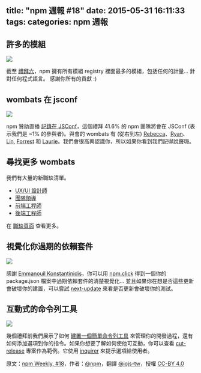 title: "npm 週報 #18"
date: 2015-05-31 16:11:33
tags:
categories: npm 週報
---


## 許多的模組

![](http://40.media.tumblr.com/1c0aee3ceac72cd84654c0c73046cdc3/tumblr_inline_np0zcr2GWr1t68bpr_500.png)

截至 [禮拜六](https://twitter.com/ReBeccaOrg/status/601920015592460288)，npm 擁有所有模組 registry 裡面最多的模組，包括任何的計量… 針對任何程式語言。 感謝你所有的貢獻 :)

## wombats 在 jsconf

![](http://40.media.tumblr.com/06e2604bc4f34d32c3eec56a8a53875b/tumblr_inline_np0rk6N5WH1t68bpr_540.png)

npm 贊助直播 [記錄在 JSConf](https://twitter.com/linclark/status/603580915130966017)，這個禮拜 41.6% 的 npm 團隊將會在 JSConf (表示我們是 ~1% 的參與者)。與會的 wombats 有 (從右到左) [Rebecca](https://twitter.com/ReBeccaOrg)、[Ryan](https://twitter.com/soldair)、[Lin](https://twitter.com/linclark), [Forrest](https://twitter.com/othiym23) 和 [Laurie](https://twitter.com/seldo)。我們會很高興認識你，所以如果你看到我們記得說聲嗨。

## 尋找更多 wombats

我們有大量的新職缺清單。

- [UX/UI 設計師](https://www.npmjs.com/jobs#ux-ui-designer)
- [團隊領導](https://www.npmjs.com/jobs#team-lead-www-team)
- [前端工程師](https://www.npmjs.com/jobs#frontend-engineer-www-team)
- [後端工程師](https://www.npmjs.com/jobs#backend-engineer-www-team)

在 [職缺頁面](https://www.npmjs.com/jobs) 查看更多。

## 視覺化你過期的依賴套件

![](http://40.media.tumblr.com/e3690e55895a3af59914dc24cbc4e4f9/tumblr_inline_np0ru9w3V31t68bpr_540.png)

感謝 [Emmanouil Konstantinidis](https://twitter.com/iamemmanouil/status/598504437582278656)，你可以用 [npm.click](http://npm.click/#/) 得到一個你的 package.json 檔案中過期依賴套件的清楚視覺化… 並且如果你在想是否這些更新會破壞你的建置，可以嘗試 [next-update](https://www.npmjs.com/package/next-update) 來看是否更新會破壞你的測試。

## 互動式的命令列工具

![](http://38.media.tumblr.com/96bb1a35232e57897442c746008dbb32/tumblr_inline_np0robBYOH1t68bpr_500.gif)

幾個禮拜前我們展示了如何 [建置一個簡單命令列工具](http://blog.npmjs.org/post/118810260230/building-a-simple-command-line-tool-with-npm) 來管理你的開發過程，還有如何添加選項到你的指令。如果你想要了解如何使他可互動，你可以查看 [cut-release](https://github.com/bjoerge/cut-release/blob/master/bin/cut-release.js) 專案作為範例。它使用 [inquirer](https://www.npmjs.com/package/inquirer) 來提示選項給使用者。

原文：[npm Weekly, #18](http://blog.npmjs.org/post/120036339840/npm-weekly-18)，作者：[@npm](http://blog.npmjs.org/)，翻譯 [@iojs-tw](https://github.com/iojs/iojs-tw)，授權 [CC-BY 4.0](https://creativecommons.org/licenses/by/4.0/deed.zh_TW)
